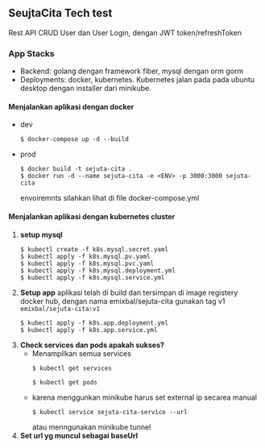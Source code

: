 ## SeujtaCita Tech test

Rest API CRUD User dan User Login, dengan JWT token/refreshToken

### App Stacks
 - Backend: golang dengan framework fiber, mysql dengan orm gorm
 - Deployments: docker, kubernetes. Kubernetes jalan pada pada ubuntu desktop dengan installer dari minikube.

#### Menjalankan aplikasi dengan docker

 - dev
	```
	$ docker-compose up -d --build
	```
 - prod
	```
	$ docker build -t sejuta-cita .
	$ docker run -d --name sejuta-cita -e <ENV> -p 3000:3000 sejuta-cita 
	```
	envoiremnts silahkan lihat di file docker-compose.yml

#### Menjalankan aplikasi dengan kubernetes cluster
 1. **setup mysql** 
 	```
	$ kubectl create -f k8s.mysql.secret.yaml
	$ kubectl apply -f k8s.mysql.pv.yaml
	$ kubectl apply -f k8s.mysql.pvc.yaml
	$ kubectl apply -f k8s.mysql.deployment.yml
	$ kubectl apply -f k8s.mysql.service.yml
	```
 2. **Setup app**
	aplikasi telah di build dan tersimpan di image registery docker hub, dengan nama 
	emixbal/sejuta-cita gunakan tag v1
	``` emixbal/sejuta-cita:v1 ```
 	```
	$ kubectl apply -f k8s.app.deployment.yml
	$ kubectl apply -f k8s.app.service.yml
	```
 3. **Check services dan pods apakah sukses?**
    - Menampilkan semua services
        ```
        $ kubectl get services
        ```
        ```
        $ kubectl get pods
        ```  
    - karena menggunkan minikube harus set external ip secarea manual
        ```
        $ kubectl service sejuta-cita-service --url
        ```
        atau menngunakan minikube tunnel
 6. **Set url yg muncul sebagai baseUrl**

